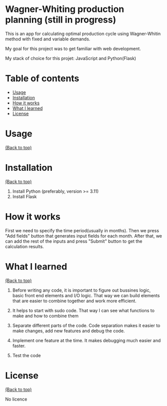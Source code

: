 # Wagner-Whiting production planning (still in progress)

This is an app for calculating optimal production cycle using Wagner-Whitin method with fixed and variable demands.

My goal for this project was to get familiar with web development.

My stack of choice for this projet: JavaScript and Python(Flask)

# Table of contents

- [Usage](#usage)
- [Installation](#installation)
- [How it works](#howitworks)
- [What I learned](#what-i-learned)
- [License](#license)

# Usage

[(Back to top)](#table-of-contents)

# Installation

[(Back to top)](#table-of-contents)

1. Install Python (preferably, version >= 3.11)
2. Install Flask

# How it works

First we need to specify the time period(usually in months). Then we press "Add fields" button that generates input fields for each month.
After that, we can add the rest of the inputs and press "Submit" button to get the calculation results.

# What I learned

[(Back to top)](#table-of-contents)

1. Before writing any code, it is important to figure out bussines logic, basic front end elements and I/O logic. That way we can build elements that are easier to combine together and work more efficient.

2. It helps to start with sudo code. That way I can see what functions to make and how to combine them

3. Separate different parts of the code. Code separation makes it easier to make changes, add new features and debug the code.

4. Implement one feature at the time. It makes debugging much easier and faster.

5. Test the code

# License

[(Back to top)](#table-of-contents)

No licence

